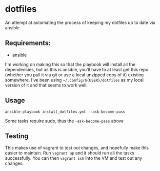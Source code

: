 # dotfiles

An attempt at automating the process of keeping my dotfiles up to date via
ansible.

## Requirements:

- ansible

I'm working on making this so that the playbook will install all the
dependencies, but as this is ansible, you'll have to at least get this repo
(whether you pull it via git or use a local unzipped copy of it) existing
somewhere. I've been using `~/.config/${USER}/dotfiles` as my local version of
it and that seems to work well.

## Usage

`ansible-playbook install_dotfiles.yml --ask-become-pass`

Some tasks require sudo, thus the `-ask-become-pass` above

## Testing

This makes use of vagrant to test out changes, and hopefully make this easier
to maintain. Run `vagrant up` and it should run all the tasks successfully. You
can then `vagrant ssh` into the VM and test out any changes.
